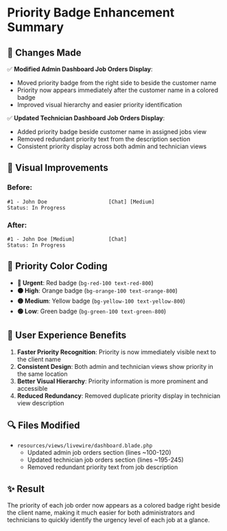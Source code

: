 # Priority Badge Enhancement Summary

## 📝 Changes Made

✅ **Modified Admin Dashboard Job Orders Display**:
- Moved priority badge from the right side to beside the customer name
- Priority now appears immediately after the customer name in a colored badge
- Improved visual hierarchy and easier priority identification

✅ **Updated Technician Dashboard Job Orders Display**:
- Added priority badge beside customer name in assigned jobs view
- Removed redundant priority text from the description section
- Consistent priority display across both admin and technician views

## 🎨 Visual Improvements

### Before:
```
#1 - John Doe                    [Chat] [Medium]
Status: In Progress
```

### After:
```
#1 - John Doe [Medium]           [Chat]
Status: In Progress
```

## 🌈 Priority Color Coding

- **🔴 Urgent**: Red badge (`bg-red-100 text-red-800`)
- **🟠 High**: Orange badge (`bg-orange-100 text-orange-800`)
- **🟡 Medium**: Yellow badge (`bg-yellow-100 text-yellow-800`)
- **🟢 Low**: Green badge (`bg-green-100 text-green-800`)

## 📱 User Experience Benefits

1. **Faster Priority Recognition**: Priority is now immediately visible next to the client name
2. **Consistent Design**: Both admin and technician views show priority in the same location
3. **Better Visual Hierarchy**: Priority information is more prominent and accessible
4. **Reduced Redundancy**: Removed duplicate priority display in technician view description

## 🔍 Files Modified

- `resources/views/livewire/dashboard.blade.php`
  - Updated admin job orders section (lines ~100-120)
  - Updated technician job orders section (lines ~195-245)
  - Removed redundant priority text from job description

## ✨ Result

The priority of each job order now appears as a colored badge right beside the client name, making it much easier for both administrators and technicians to quickly identify the urgency level of each job at a glance.

